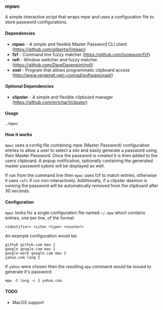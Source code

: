### mpwc

A simple interactive script that wraps mpw and uses a configuration file to store password configurations.

#### Dependencies

* **mpwc** - A simple and flexible Master Password CLI client (https://github.com/gilbertw1/mpwc)
* **fzf** - Command line fuzzy matcher (https://github.com/junegunn/fzf)
* **rofi** - Window switcher and fuzzy matcher (https://github.com/DaveDavenport/rofi)
* **xsel** - Program that allows programmatic clipboard access (http://www.vergenet.net/~conrad/software/xsel/)

#### Optional Dependencies

* **clipster** - A simple and flexible clipboard manager (https://github.com/mrichar1/clipster)

#### Usage

    ./mpwc

#### How it works

`mpwc` uses a config file containing mpw (Master Password) configuration entries to allow a user to
select a site and easily generate a password using their Master Password. Once the password is
created it is then added to the users clipboard. A popup notification, optionally containing the
generated master password sybols will be displayed as  well.

If run from the command line then `mpwc` uses fzf to match entries, otherwise it uses `rofi` if run
non-interactively. Additionally, if a clipster daemon is running the password will be automatically
removed from the clipboard after 30  seconds. 

#### Configuration

`mpwc` looks for a single configuration file named `~/.mpw` which contains entries, one per line, of
the  format:

    <identifier> <site> <type> <counter>

An example configuration would be:

    github github.com max 1
    google google.com max 1
    google-work google.com max 2
    yahoo.com long 2

If `yahoo` were chosen then the resulting `mpw` command would be issued to generate it's password:

    mpw -t long -c 1 yahoo.com

#### TODO

* MacOS support
